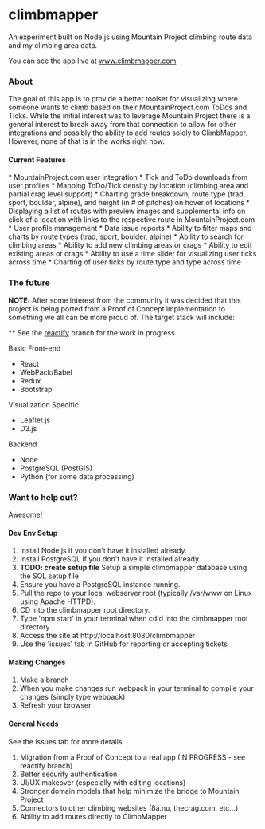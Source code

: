 # climbmapper

An experiment built on Node.js using Mountain Project climbing route data and my climbing area data. 

You can see the app live at www.climbmapper.com

<h3>About</h3>
The goal of this app is to provide a better toolset for visualizing where someone wants to climb based on their MountainProject.com ToDos and Ticks.  While the initial interest was to leverage Mountain Project there is a general interest to break away from that connection to allow for other integrations and possibly the ability to add routes solely to ClimbMapper.  However, none of that is in the works right now. 

<h4>Current Features</h4>
* MountainProject.com user integration
* Tick and ToDo downloads from user profiles
* Mapping ToDo/Tick density by location (climbing area and partial crag level support)
* Charting grade breakdown, route type (trad, sport, boulder, alpine), and height (in # of pitches) on hover of locations
* Displaying a list of routes with preview images and supplemental info on click of a location with links to the respective route in MountainProject.com
* User profile management
* Data issue reports
* Ability to filter maps and charts by route types (trad, sport, boulder, alpine)
* Ability to search for climbing areas
* Ability to add new climbing areas or crags
* Ability to edit existing areas or crags
* Ability to use a time slider for visualizing user ticks across time
* Charting of user ticks by route type and type across time

<h3>The future</h3>

<b>NOTE:</b> After some interest from the community it was decided that this project is being ported from a Proof of Concept implementation to something we all can be more proud of.  The target stack will include:

** See the <a href="https://github.com/justinlewis/climbmapper/tree/reactify" >reactify</a> branch for the work in progress

Basic Front-end
* React
* WebPack/Babel
* Redux
* Bootstrap

Visualization Specific
* Leaflet.js
* D3.js

Backend
* Node
* PostgreSQL (PostGIS)
* Python (for some data processing)


<h3>Want to help out?</h3>
Awesome! 

<h4>Dev Env Setup</h4>
<ol>
<li> Install Node.js if you don't have it installed already.
<li> Install PostgreSQL if you don't have it installed already.
<li> <b>TODO: create setup file</b> Setup a simple climbmapper database using the SQL setup file
<li> Ensure you have a PostgreSQL instance running.
<li> Pull the repo to your local webserver root (typically /var/www on Linux using Apache HTTPD).
<li> CD into the climbmapper root directory.
<li> Type 'npm start' in your terminal when cd'd into the cimbmapper root directory
<li> Access the site at http://localhost:8080/climbmapper
<li> Use the 'issues' tab in GitHub for reporting or accepting tickets
</ol>

<h4>Making Changes</h4>
<ol>
<li> Make a branch
<li> When you make changes run webpack in your terminal to compile your changes (simply type webpack)
<li> Refresh your browser
</ol>

<h4>General Needs</h4>
See the issues tab for more details.

<ol>
<li> Migration from a Proof of Concept to a real app (IN PROGRESS - see reactify branch)
<li> Better security authentication
<li> UI/UX makeover (especially with editing locations)
<li> Stronger domain models that help minimize the bridge to Mountain Project
<li> Connectors to other climbing websites (8a.nu, thecrag.com, etc...)
<li> Ability to add routes directly to ClimbMapper
</ol>

